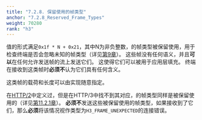 ```yaml
---
title: "7.2.8. 保留使用的帧类型"
anchor: "7.2.8_Reserved_Frame_Types"
weight: 70280
rank: "h3"
---
```


值的形式满足`0x1f * N + 0x21`，其中N为非负整数，的帧类型被保留使用，用于检查终端是否会忽略未知的帧类型（详见[第9章]()）。
这些帧没有任何语义，并且**可以**在任何允许发送帧的流上发送它们。
这使得它们可以被用于应用层填充。
终端在接收到这类帧时**必须不**认为它们具有任何含义。

这类帧的载荷和长度可以由实现随意指定。

在[HTTP/2]()中定义过，但是在HTTP/3中找不到其对应，的帧类型同样是被保留使用的（详见[第11.2.1章]()）。
**必须不**发送这些被保留使用的帧类型，如果接收到了它们，那么**必须**将该情况视作类型为`H3_FRAME_UNEXPECTED`的连接错误。
